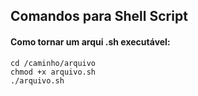 ## Comandos para Shell Script


#### Como tornar um arqui .sh executável:
```
cd /caminho/arquivo
chmod +x arquivo.sh
./arquivo.sh
```
